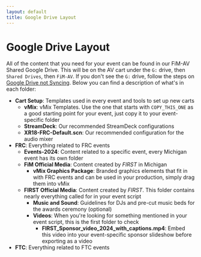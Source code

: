 ```yaml
---
layout: default
title: Google Drive Layout
---
```


# Google Drive Layout

All of the content that you need for your event can be found in our FiM-AV Shared Google Drive. This will be on the AV cart under the `G:` drive, then `Shared Drives`, then `FiM-AV`. If you don't see the `G:` drive, follow the steps on [Google Drive not Syncing](../troubleshooting-guides/drive-not-syncing). Below you can find a description of what's in each folder:

- **Cart Setup**: Templates used in every event and tools to set up new carts
  - **vMix**: vMix Templates. Use the one that starts with `COPY_THIS_ONE` as a good starting point for your event, just copy it to your event-specific folder
  - **StreamDeck**: Our recommended StreamDeck configurations
  - **XR18-FRC-Default.scn**: Our recommended configuration for the audio mixer
- **FRC**: Everything related to FRC events
  - **Events-2024**: Content related to a specific event, every Michigan event has its own folder
  - **FiM Official Media**: Content created by *FIRST* in Michigan
    - **vMix Graphics Package**: Branded graphics elements that fit in with FRC events and can be used in your production, simply drag them into vMix
  - **FIRST Official Media**: Content created by *FIRST*. This folder contains nearly everything called for in your event script
    - **Music and Sound**: Guidelines for DJs and pre-cut music beds for the awards ceremony (optional)
    - **Videos**: When you're looking for something mentioned in your event script, this is the first folder to check
      - **FIRST_Sponsor_video_2024_with_captions.mp4**: Embed this video into your event-specific sponsor slideshow before exporting as a video
- **FTC**: Everything related to FTC events